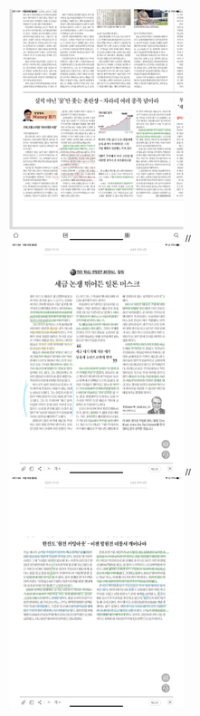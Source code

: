 <img src="./2021-11-13.jpg" alt="figure 3" style="zoom:40%;" />
//
<img src="./2021-11-13-2.jpg" alt="figure 3" style="zoom:40%;" />
//
<img src="./2021-11-13-3.jpg" alt="figure 3" style="zoom:40%;" />